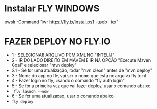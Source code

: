 # Instalar FLY WINDOWS 
pwsh -Command "iwr https://fly.io/install.ps1 -useb | iex"




# FAZER DEPLOY NO FLY.IO
* 1 - SELECIONAR ARQUIVO POM.XML NO "INTELIJ"
* 2 - IR DO LADO DIREITO EM MAVEM E IR NA OPÇÃO "Execute Maven Goal" e selecionar "mvn deploy"
* 2.1 - Se for uma atualização, rodar "mvn clean" antes de "mvn deploy"
* 3 - Nome do app no fly, vai ser o nome que esta no arquivo fly.toml
* 4 - Fazer login no fly, usando o comando "fly auth login"
* 5 - Se for a primeira vez que vai fazer deploy, usar o comando abaixo 
* ``` fly launch --now```
* 6 - Se for uma atualizacao, usar o comando abaixo:
* ``` fly deploy ```